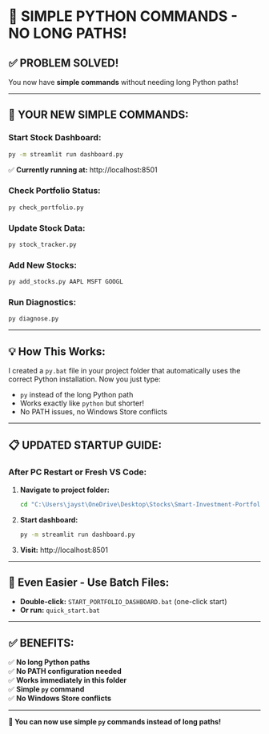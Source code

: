 # 🎉 SIMPLE PYTHON COMMANDS - NO LONG PATHS!

## ✅ **PROBLEM SOLVED!**

You now have **simple commands** without needing long Python paths!

---

## 🚀 **YOUR NEW SIMPLE COMMANDS:**

### **Start Stock Dashboard:**
```bash
py -m streamlit run dashboard.py
```
✅ **Currently running at:** http://localhost:8501

### **Check Portfolio Status:**
```bash
py check_portfolio.py
```

### **Update Stock Data:**
```bash
py stock_tracker.py
```

### **Add New Stocks:**
```bash
py add_stocks.py AAPL MSFT GOOGL
```

### **Run Diagnostics:**
```bash
py diagnose.py
```

---

## 💡 **How This Works:**

I created a `py.bat` file in your project folder that automatically uses the correct Python installation. Now you just type:

- `py` instead of the long Python path
- Works exactly like `python` but shorter!
- No PATH issues, no Windows Store conflicts

---

## 📋 **UPDATED STARTUP GUIDE:**

### **After PC Restart or Fresh VS Code:**

1. **Navigate to project folder:**
   ```bash
   cd "C:\Users\jayst\OneDrive\Desktop\Stocks\Smart-Investment-Portfolio-Dashboard-python-excel-powerbi"
   ```

2. **Start dashboard:**
   ```bash
   py -m streamlit run dashboard.py
   ```

3. **Visit:** http://localhost:8501

---

## 🎯 **Even Easier - Use Batch Files:**

- **Double-click:** `START_PORTFOLIO_DASHBOARD.bat` (one-click start)
- **Or run:** `quick_start.bat`

---

## ✅ **BENEFITS:**

✅ **No long Python paths**  
✅ **No PATH configuration needed**  
✅ **Works immediately in this folder**  
✅ **Simple `py` command**  
✅ **No Windows Store conflicts**

---

**🎉 You can now use simple `py` commands instead of long paths!**